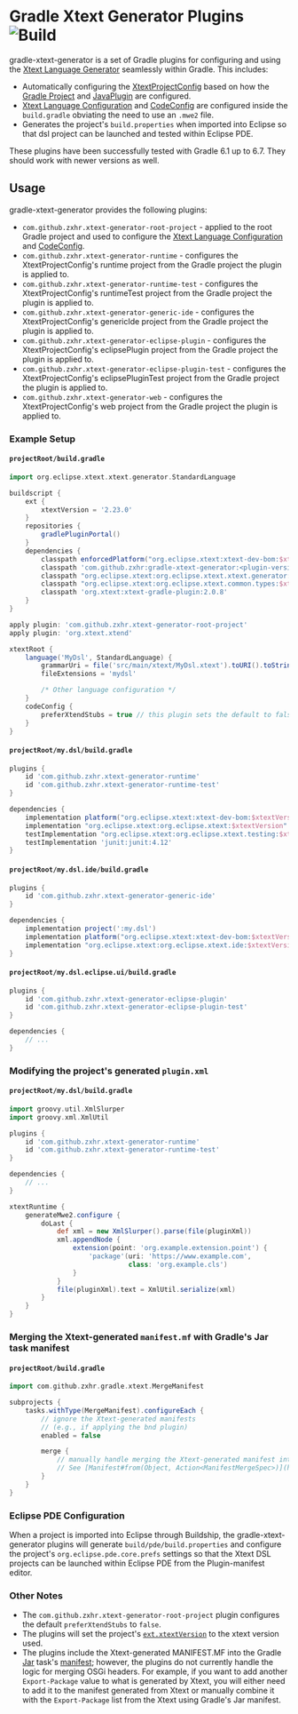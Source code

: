 # Gradle Xtext Generator Plugins ![Build](https://github.com/zxhr/gradle-xtext-generator/workflows/Build/badge.svg)

gradle-xtext-generator is a set of Gradle plugins for configuring and using the
[Xtext Language Generator](https://www.eclipse.org/Xtext/documentation/302_configuration.html#generator) seamlessly
within Gradle. This includes:

* Automatically configuring the
  [XtextProjectConfig](https://www.eclipse.org/Xtext/documentation/302_configuration.html#project-configuration)
  based on how the [Gradle Project](https://docs.gradle.org/current/dsl/org.gradle.api.Project.html) and
  [JavaPlugin](https://docs.gradle.org/current/userguide/java_plugin.html) are configured.
* [Xtext Language Configuration](https://www.eclipse.org/Xtext/documentation/302_configuration.html#language-configuration)
  and [CodeConfig](https://www.eclipse.org/Xtext/documentation/302_configuration.html#other-general-configuration)
  are configured inside the `build.gradle` obviating the need to use an `.mwe2` file.
* Generates the project's `build.properties` when imported into Eclipse so that dsl project can be launched and tested
  within Eclipse PDE.

These plugins have been successfully tested with Gradle 6.1 up to 6.7. They should work with newer versions as well.

## Usage

gradle-xtext-generator provides the following plugins:

* `com.github.zxhr.xtext-generator-root-project` - applied to the root Gradle project and used to configure the
  [Xtext Language Configuration](https://www.eclipse.org/Xtext/documentation/302_configuration.html#language-configuration)
  and [CodeConfig](https://www.eclipse.org/Xtext/documentation/302_configuration.html#other-general-configuration).
* `com.github.zxhr.xtext-generator-runtime` - configures the XtextProjectConfig's runtime project from the Gradle
  project the plugin is applied to.
* `com.github.zxhr.xtext-generator-runtime-test` - configures the XtextProjectConfig's runtimeTest project from the
  Gradle project the plugin is applied to.
* `com.github.zxhr.xtext-generator-generic-ide` - configures the XtextProjectConfig's genericIde project from the
  Gradle project the plugin is applied to.
* `com.github.zxhr.xtext-generator-eclipse-plugin` - configures the XtextProjectConfig's eclipsePlugin project from the
  Gradle project the plugin is applied to.
* `com.github.zxhr.xtext-generator-eclipse-plugin-test` - configures the XtextProjectConfig's eclipsePluginTest project
  from the Gradle project the plugin is applied to.
* `com.github.zxhr.xtext-generator-web` - configures the XtextProjectConfig's web project from the Gradle project the 
  plugin is applied to.

### Example Setup

#### `projectRoot/build.gradle`
```groovy
import org.eclipse.xtext.xtext.generator.StandardLanguage

buildscript {
    ext {
        xtextVersion = '2.23.0'
    }
    repositories {
        gradlePluginPortal()
    }
    dependencies {
        classpath enforcedPlatform("org.eclipse.xtext:xtext-dev-bom:$xtextVersion")
        classpath 'com.github.zxhr:gradle-xtext-generator:<plugin-version>'
        classpath "org.eclipse.xtext:org.eclipse.xtext.xtext.generator:$xtextVersion"
        classpath "org.eclipse.xtext:org.eclipse.xtext.common.types:$xtextVersion"
        classpath 'org.xtext:xtext-gradle-plugin:2.0.8'
    }
}

apply plugin: 'com.github.zxhr.xtext-generator-root-project'
apply plugin: 'org.xtext.xtend'

xtextRoot {
    language('MyDsl', StandardLanguage) {
        grammarUri = file('src/main/xtext/MyDsl.xtext').toURI().toString()
        fileExtensions = 'mydsl'

        /* Other language configuration */
    }
    codeConfig {
        preferXtendStubs = true // this plugin sets the default to false
    }
}
```

#### `projectRoot/my.dsl/build.gradle`
```groovy
plugins {
    id 'com.github.zxhr.xtext-generator-runtime'
    id 'com.github.zxhr.xtext-generator-runtime-test'
}

dependencies {
    implementation platform("org.eclipse.xtext:xtext-dev-bom:$xtextVersion")
    implementation "org.eclipse.xtext:org.eclipse.xtext:$xtextVersion"
    testImplementation "org.eclipse.xtext:org.eclipse.xtext.testing:$xtextVersion"
    testImplementation 'junit:junit:4.12'
}
```

#### `projectRoot/my.dsl.ide/build.gradle`
```groovy
plugins {
    id 'com.github.zxhr.xtext-generator-generic-ide'
}

dependencies {
    implementation project(':my.dsl')
    implementation platform("org.eclipse.xtext:xtext-dev-bom:$xtextVersion")
    implementation "org.eclipse.xtext:org.eclipse.xtext.ide:$xtextVersion"
}
```

#### `projectRoot/my.dsl.eclipse.ui/build.gradle`
```groovy
plugins {
    id 'com.github.zxhr.xtext-generator-eclipse-plugin'
    id 'com.github.zxhr.xtext-generator-eclipse-plugin-test'
}

dependencies {
    // ...
}
```

### Modifying the project's generated `plugin.xml`

#### `projectRoot/my.dsl/build.gradle`
```groovy
import groovy.util.XmlSlurper
import groovy.xml.XmlUtil

plugins {
    id 'com.github.zxhr.xtext-generator-runtime'
    id 'com.github.zxhr.xtext-generator-runtime-test'
}

dependencies {
    // ...
}

xtextRuntime {
    generateMwe2.configure {
        doLast {
            def xml = new XmlSlurper().parse(file(pluginXml))
            xml.appendNode {
                extension(point: 'org.example.extension.point') {
                    'package'(uri: 'https://www.example.com',
                              class: 'org.example.cls')
                }
            }
            file(pluginXml).text = XmlUtil.serialize(xml)
        }
    }
}
```

### Merging the Xtext-generated `manifest.mf` with Gradle's Jar task manifest

#### `projectRoot/build.gradle`
```groovy
import com.github.zxhr.gradle.xtext.MergeManifest

subprojects {
    tasks.withType(MergeManifest).configureEach {
        // ignore the Xtext-generated manifests
        // (e.g., if applying the bnd plugin)
        enabled = false

        merge {
            // manually handle merging the Xtext-generated manifest into the Jar manifest
            // See [Manifest#from(Object, Action<ManifestMergeSpec>)](https://docs.gradle.org/current/javadoc/org/gradle/api/java/archives/Manifest.html#from-java.lang.Object-org.gradle.api.Action-)
        }
    }
}
```

### Eclipse PDE Configuration

When a project is imported into Eclipse through Buildship, the gradle-xtext-generator plugins will generate
`build/pde/build.properties` and configure the project's `org.eclipse.pde.core.prefs` settings so that
the Xtext DSL projects can be launched within Eclipse PDE from the Plugin-manifest editor.

### Other Notes

* The `com.github.zxhr.xtext-generator-root-project` plugin configures the default `preferXtendStubs` to `false`.
* The plugins will set the project's
  [`ext.xtextVersion`](https://docs.gradle.org/current/dsl/org.gradle.api.plugins.ExtraPropertiesExtension.html)
  to the xtext version used.
* The plugins include the Xtext-generated MANIFEST.MF into the Gradle
  [Jar](https://docs.gradle.org/current/userguide/java_plugin.html#sec:java_tasks) task's
  [manifest](https://docs.gradle.org/current/javadoc/org/gradle/api/java/archives/Manifest.html);
  however, the plugins do not currently handle the logic for merging OSGi headers. For example, if you
  want to add another `Export-Package` value to what is generated by Xtext, you will either need to add
  it to the manifest generated from Xtext or manually combine it with the `Export-Package` list from the
  Xtext using Gradle's Jar manifest.
